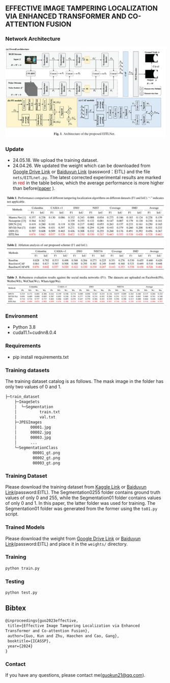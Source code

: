 ## EFFECTIVE IMAGE TAMPERING LOCALIZATION VIA ENHANCED TRANSFORMER AND CO-ATTENTION FUSION 
### Network Architecture
![EITLNet](./EITLNet.png)

### Update
- 24.05.18. We upload the training dataset.
- 24.04.26. We updated the weight which can be downloaded from [Google Drive Link](https://drive.google.com/drive/my-drive?hl=zh-cn) or [Baiduyun Link](https://pan.baidu.com/s/1ltB8YJO2szg6aXI-IpSOqg)  (password：EITL) and the file `nets/EITLnet.py`. The latest corrected experimental results are marked in <font color=Red>red</font> in the table below, which the average performance is more higher than before([paper](https://ieeexplore.ieee.org/abstract/document/10446332) ).

<img src="./corrected.png" alt="corrected" style="zoom:100%;" />

### Environment

- Python 3.8
- cuda11.1+cudnn8.0.4

### Requirements

- pip install requirements.txt

### Training datasets

The training dataset catalog is as follows. The mask image in the folder has only two values of 0 and 1.

```
├─train_dataset
    ├─ImageSets
    │  └─Segmentation
    │          train.txt
    │          val.txt
    ├─JPEGImages
    │      00001.jpg
    │      00002.jpg
    │      00003.jpg     
    │      ...
    └─SegmentationClass
            00001_gt.png
            00002_gt.png
            00003_gt.png
```
### Training Dataset
Please download the training dataset from [Kaggle Link](https://www.kaggle.com/datasets/sphiaguo/eitlnet-train-datasets) or [Baiduyun Link](https://pan.baidu.com/s/15exiPJ7eux1HnK4DNIJYSg)(password:EITL).
The Segmentation0255 folder contains ground truth values of only 0 and 255, while the Segmentation01 folder contains values of only 0 and 1. In this paper, the latter folder was used for training. The Segmentation01 folder was generated from the former using the `to01.py` script.
### Trained Models
Please download the weight from [Google Drive Link](https://drive.google.com/drive/my-drive?hl=zh-cn) or [Baiduyun Link](https://pan.baidu.com/s/1ltB8YJO2szg6aXI-IpSOqg)(password:EITL) and place it in the `weights/` directory.

### Training
```python
python train.py
```

### Testing

```
python test.py
```

## Bibtex
 ```
@inproceedings{guo2023effective,
  title={Effective Image Tampering Localization via Enhanced Transformer and Co-attention Fusion},
  author={Guo, Kun and Zhu, Haochen and Cao, Gang},
  booktitle={ICASSP},
  year={2024}
}
 ```
### Contact

If you have any questions, please contact me(guokun21@qq.com).
